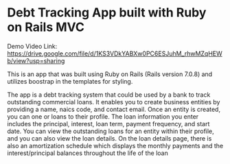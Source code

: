 # Debt Tracking App built with Ruby on Rails MVC

Demo Video Link: https://drive.google.com/file/d/1KS3VDkYABXw0PC6ESJuhM_rhwMZqHEWb/view?usp=sharing

This is an app that was built using Ruby on Rails (Rails version 7.0.8) and utilizes boostrap in the templates for styling. 

The app is a debt tracking system that could be used by a bank to track outstanding commercial loans. It enables you to create business entities by providing a name, naics code, and contact email. Once an entity is created, you can one or loans to their profile. The loan information you enter includes the principal, interest, loan term, payment frequency, and start date. You can view the outstanding loans for an entity within their profile, and you can also view the loan details. On the loan details page, there is also an amortization schedule which displays the monthly payments and the interest/principal balances throughout the life of the loan
